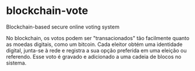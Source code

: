 # blockchain-vote
Blockchain-based secure online voting system

No blockchain, os votos podem ser "transacionados" tão facilmente quanto as moedas digitais, como um bitcoin. Cada eleitor obtém uma identidade digital, junta-se à rede e registra a sua opção preferida em uma eleição ou referendo. Esse voto é gravado e adicionado a uma cadeia de blocos no sistema.
